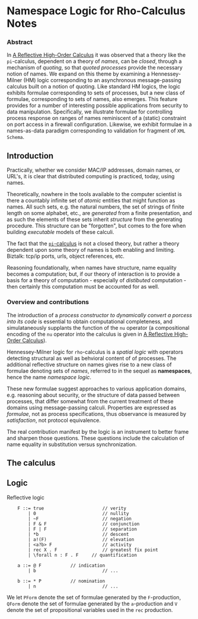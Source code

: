 # Namespace Logic for Rho-Calculus Notes

### Abstract
In [A Reflective High-Order Calculus]() it was observed that a theory like the `pi`-calculus, dependent on a theory of *names*, can be *closed*, through a mechanism of *quoting*, so that *quoted processes* provide the necessary notion of names. We expand on this theme by examining a Hennessey-Milner (HM) logic corresponding to an asynchronous message-passing calculus built on a notion of quoting. Like standard HM logics, the logic exhibits formulae corresponding to sets of processes, but a new class of formulae, corresponding to sets of names, also emerges. This feature provides for a number of interesting possible applications from security to data manipulation. Specifically, we illustrate formulae for controlling process response on ranges of names reminiscent  of a (static) constraint on port access in a firewall configuration. Likewise, we exhibit formulae in a names-as-data paradigm corresponding to validation for fragment of `XML Schema`.

## Introduction
Practically, whether we consider MAC/IP addresses, domain names, or URL's, it is clear that distributed computing is practiced, today, using names. 

Theoretically, nowhere in the tools available to the computer scientist is there a countably infinite set of *atomic* entities that might function as names. All such sets, e.g. the natural numbers, the set of strings of finite length on some alphabet, etc., are *generated* from a finite presentation, and as such the elements of these sets inherit *structure* from the generating procedure. This structure can be "forgotten", but comes to the fore when building *executable* models of these calculi.

The fact that the [`pi`-calculus]() is not a closed theory, but rather a theory dependent upon some theory of names is both enabling and limiting. Biztalk: tcp/ip ports, urls, object references, etc.

Reasoning foundationally, when names have structure, name equality becomes a computation; but, if our theory of interaction is to provide a basis for a theory of computation - especially of *distibuted* computation - then certainly this computation must be accounted for as well. 

### Overview and contributions
The introduction of a *process constructor to dynamically convert a porcess into its code* is essential to obtain computational completeness, and simulataneously supplants the function of the `nu` operator (a compositional encoding of the `nu` operator into the calculus is given in [A Reflective High-Order Calculus]()). 

Hennessey-Milner logic for `rho`-calculus is a *spatial logic* with operators detecting structural as well as behvioral content of of processes. The additional reflective structure on names gives rise to a new class of formulae denoting sets of *names*, referred to in the sequel as **namespaces**, hence the name *namespace logic*.

These new formulae suggest approaches to various application domains, e.g. reasoning about security, or the structure of data passed between processes, that differ somewhat from the current treatment of these domains using message-passing calculi. Properties are expressed as *formulae*, not as process specifications, thus observance is measured by *satisfaction*, not protocol equivalence. 

The real contribution manifest by the logic is an instrument to better frame and sharpen those questions. These questions include the calculation of name equality in substitution versus synchronization.

## The calculus

## Logic
Reflective logic
```
	F ::= true                      // verity
	    | 0                         // nullity
	    | ~F                        // negation
	    | F & F                     // conjunction
	    | F | F                     // separation
	    | *b                        // descent
	    | a!(F)                     // elevation
	    | <a?b> F                   // activity
	    | rec X . F                 // greatest fix point
	    | \forall n : F . F		// quantification

	a ::= @ F			// indication
	    | b                         // ...

	b ::= * P			// nomination
	    | n                         // ...
```

We let `PForm` denote the set of formulae generated by the `F`-production, `QForm` denote the set of formulae generated by the `a`-production and `V` denote the set of propositional variables used in the `rec` production.














